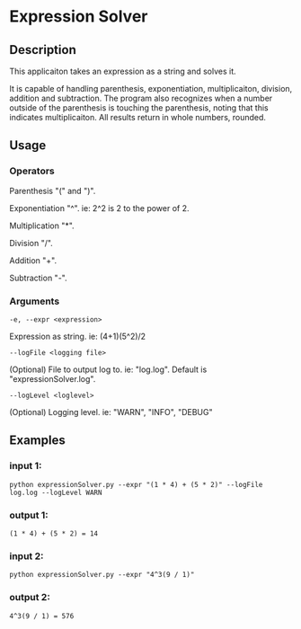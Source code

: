 # Expression Solver

## Description
This applicaiton takes an expression as a string and solves it. 

It is capable of handling parenthesis, exponentiation, multiplicaiton, division, addition and subtraction.
The program also recognizes when a number outside of the parenthesis is touching the parenthesis, noting that this indicates multiplicaiton.
All results return in whole numbers, rounded.

## Usage

### Operators
Parenthesis "(" and ")".

Exponentiation "^". ie: 2^2 is 2 to the power of 2.

Multiplication "*".

Division "/".

Addition "+".

Subtraction "-".

### Arguments
`-e, --expr <expression>`

Expression as string. ie: (4+1)(5^2)/2

`--logFile <logging file>`

(Optional) File to output log to. ie: "log.log". Default is "expressionSolver.log".

`--logLevel <loglevel>`

(Optional) Logging level. ie: "WARN", "INFO", "DEBUG"
	
	
## Examples
### input 1:
`python expressionSolver.py --expr "(1 * 4) + (5 * 2)" --logFile log.log --logLevel WARN`
### output 1:
`(1 * 4) + (5 * 2) = 14`
	
	
### input 2:
`python expressionSolver.py --expr "4^3(9 / 1)" `
### output 2:
`4^3(9 / 1) = 576`
